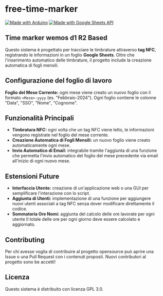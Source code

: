 # free-time-marker
[![Made with Arduino](https://img.shields.io/badge/Arduino-00979D?style=for-the-badge&logo=Arduino&logoColor=white)](https://www.arduino.cc)
[![Made with Google Sheets API](https://img.shields.io/badge/Google%20Sheets-34A853?style=for-the-badge&logo=google-sheets&logoColor=white)](https://www.google.com/sheets/about)

## Time marker wemos d1 R2 Based

Questo sistema è progettato per tracciare le timbrature attraverso **tag NFC**, registrando le informazioni in un foglio **Google Sheets**. Oltre che l'inserimento automatico delle timbrature, il progetto include la creazione automatica di fogli mensili.

## Configurazione del foglio di lavoro

**Foglio del Mese Corrente:** ogni mese viene creato un nuovo foglio con il formato `<Mese>-yyyy` (es. "Febbraio-2024"). Ogni foglio contiene le colonne "Data", "SSO", "Nome", "Cognome".
 
## Funzionalità Principali

- **Timbratura NFC:** ogni volta che un tag NFC viene letto, le informazioni vengono registrate nel foglio del mese corrente.
- **Creazione Automatica di Fogli Mensili:** un nuovo foglio viene creato automaticamente ogni mese.
- **Invio Automatico di Email:** integrabile tramite l'aggiunta di una funzione che permetta l'invio automatico del foglio del mese precedente via email all'inizio di ogni nuovo mese.

## Estensioni Future

- **Interfaccia Utente:** creazione di un'applicazione web o una GUI per semplificare l'interazione con lo script.
- **Aggiunta di Utenti:** implementazione di una funzione per aggiungere nuovi utenti associati a tag NFC senza dover modificare direttamente il codice.
- **Sommatoria Ore Nomi:** aggiunta del calcolo delle ore lavorate per ogni utente Il totale delle ore per ogni giorno deve essere calcolato e aggiornato.

## Contributing

Per chi avesse voglia di contribuire al progetto opensource può aprire una Issue o una Pull Request con i contenuti proposti.
Nuovi contributori al progetto sono be accetti!

## Licenza

Questo sistema è distribuito con licenza GPL 3.0.
